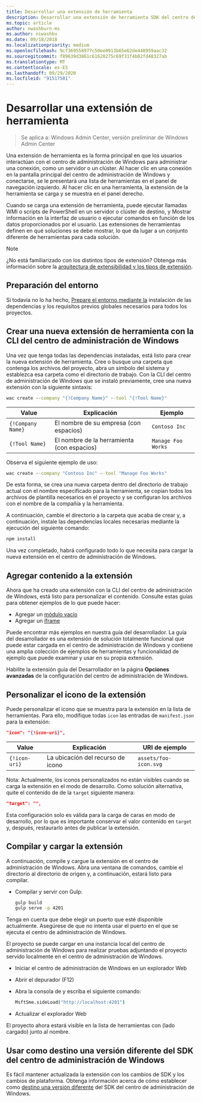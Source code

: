 ```yaml
---
title: Desarrollar una extensión de herramienta
description: Desarrollar una extensión de herramienta SDK del centro de administración de Windows (proyecto Honolulu)
ms.topic: article
author: nwashburn-ms
ms.author: niwashbu
ms.date: 09/18/2018
ms.localizationpriority: medium
ms.openlocfilehash: 9cf369558977c50ee0913b65e62de448959aac32
ms.sourcegitcommit: f89639d3861c61620275c69f31f4b02fd48327ab
ms.translationtype: MT
ms.contentlocale: es-ES
ms.lasthandoff: 09/29/2020
ms.locfileid: "91517581"
---
```

# <a name="develop-a-tool-extension"></a>Desarrollar una extensión de herramienta

>Se aplica a: Windows Admin Center, versión preliminar de Windows Admin Center

Una extensión de herramienta es la forma principal en que los usuarios interactúan con el centro de administración de Windows para administrar una conexión, como un servidor o un clúster. Al hacer clic en una conexión en la pantalla principal del centro de administración de Windows y conectarse, se le presentará una lista de herramientas en el panel de navegación izquierdo. Al hacer clic en una herramienta, la extensión de la herramienta se carga y se muestra en el panel derecho.

Cuando se carga una extensión de herramienta, puede ejecutar llamadas WMI o scripts de PowerShell en un servidor o clúster de destino, y Mostrar información en la interfaz de usuario o ejecutar comandos en función de los datos proporcionados por el usuario. Las extensiones de herramientas definen en qué soluciones se debe mostrar, lo que da lugar a un conjunto diferente de herramientas para cada solución.

> [!NOTE]
> ¿No está familiarizado con los distintos tipos de extensión? Obtenga más información sobre la [arquitectura de extensibilidad y los tipos de extensión](understand-extensions.md).

## <a name="prepare-your-environment"></a>Preparación del entorno

Si todavía no lo ha hecho, [Prepare el entorno mediante la](prepare-development-environment.md) instalación de las dependencias y los requisitos previos globales necesarios para todos los proyectos.

## <a name="create-a-new-tool-extension-with-the-windows-admin-center-cli"></a>Crear una nueva extensión de herramienta con la CLI del centro de administración de Windows ##

Una vez que tenga todas las dependencias instaladas, está listo para crear la nueva extensión de herramienta.  Cree o busque una carpeta que contenga los archivos del proyecto, abra un símbolo del sistema y establezca esa carpeta como el directorio de trabajo.  Con la CLI del centro de administración de Windows que se instaló previamente, cree una nueva extensión con la siguiente sintaxis:

``` cmd
wac create --company "{!Company Name}" --tool "{!Tool Name}"
```

| Value | Explicación | Ejemplo |
| ----- | ----------- | ------- |
| ```{!Company Name}``` | El nombre de su empresa (con espacios) | ```Contoso Inc``` |
| ```{!Tool Name}``` | El nombre de la herramienta (con espacios) | ```Manage Foo Works``` |

Observa el siguiente ejemplo de uso:

``` cmd
wac create --company "Contoso Inc" --tool "Manage Foo Works"
```

De esta forma, se crea una nueva carpeta dentro del directorio de trabajo actual con el nombre especificado para la herramienta, se copian todos los archivos de plantilla necesarios en el proyecto y se configuran los archivos con el nombre de la compañía y la herramienta.

A continuación, cambie el directorio a la carpeta que acaba de crear y, a continuación, instale las dependencias locales necesarias mediante la ejecución del siguiente comando:

``` cmd
npm install
```

Una vez completado, habrá configurado todo lo que necesita para cargar la nueva extensión en el centro de administración de Windows.

## <a name="add-content-to-your-extension"></a>Agregar contenido a la extensión

Ahora que ha creado una extensión con la CLI del centro de administración de Windows, está listo para personalizar el contenido.  Consulte estas guías para obtener ejemplos de lo que puede hacer:

- Agregar un [módulo vacío](guides/add-module.md)
- Agregar un [iframe](guides/add-iframe.md)

Puede encontrar más ejemplos en nuestra guía del desarrollador. La guía del desarrollador es una extensión de solución totalmente funcional que puede estar cargada en el centro de administración de Windows y contiene una amplia colección de ejemplos de herramientas y funcionalidad de ejemplo que puede examinar y usar en su propia extensión. 

Habilite la extensión guía del Desarrollador en la página **Opciones avanzadas** de la configuración del centro de administración de Windows. 

## <a name="customize-your-extensions-icon"></a>Personalizar el icono de la extensión

Puede personalizar el icono que se muestra para la extensión en la lista de herramientas.  Para ello, modifique todas ```icon``` las entradas de ```manifest.json``` para la extensión:

``` json
"icon": "{!icon-uri}",
```

| Value | Explicación | URI de ejemplo |
| ----- | ----------- | ------- |
| ```{!icon-uri}``` | La ubicación del recurso de icono | ```assets/foo-icon.svg``` |

Nota: Actualmente, los iconos personalizados no están visibles cuando se carga la extensión en el modo de desarrollo.  Como solución alternativa, quite el contenido de de la ```target``` siguiente manera:

``` json
"target": "",
```

Esta configuración solo es válida para la carga de caras en modo de desarrollo, por lo que es importante conservar el valor contenido en ```target``` y, después, restaurarlo antes de publicar la extensión.

## <a name="build-and-side-load-your-extension"></a>Compilar y cargar la extensión

A continuación, compile y cargue la extensión en el centro de administración de Windows.  Abra una ventana de comandos, cambie el directorio al directorio de origen y, a continuación, estará listo para compilar.

* Compilar y servir con Gulp:

    ``` cmd
    gulp build
    gulp serve -p 4201
    ```

Tenga en cuenta que debe elegir un puerto que esté disponible actualmente. Asegúrese de que no intenta usar el puerto en el que se ejecuta el centro de administración de Windows.

El proyecto se puede cargar en una instancia local del centro de administración de Windows para realizar pruebas adjuntando el proyecto servido localmente en el centro de administración de Windows.

* Iniciar el centro de administración de Windows en un explorador Web
* Abrir el depurador (F12)
* Abra la consola de y escriba el siguiente comando:

    ``` cmd
    MsftSme.sideLoad("http://localhost:4201")
    ```

*   Actualizar el explorador Web

El proyecto ahora estará visible en la lista de herramientas con (lado cargado) junto al nombre.

## <a name="target-a-different-version-of-the-windows-admin-center-sdk"></a>Usar como destino una versión diferente del SDK del centro de administración de Windows

Es fácil mantener actualizada la extensión con los cambios de SDK y los cambios de plataforma.  Obtenga información acerca de cómo establecer como [destino una versión diferente](target-sdk-version.md) del SDK del centro de administración de Windows.